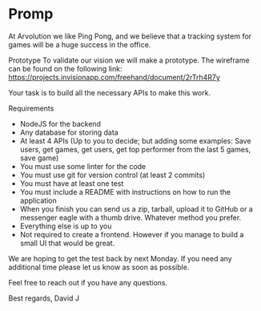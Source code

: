 # Promp

At Arvolution we like Ping Pong, and we believe that a tracking system for games will be a huge success in the office.

Prototype
To validate our vision we will make a prototype.
The wireframe can be found on the following link: https://projects.invisionapp.com/freehand/document/2rTrh4R7y

Your task is to build all the necessary APIs to make this work.

Requirements
   - NodeJS for the backend
   - Any database for storing data
   - At least 4 APIs (Up to you to decide; but adding some examples: Save users, get games, get users, get top performer from the last 5 games, save game)
   - You must use some linter for the code
   - You must use git for version control (at least 2 commits)
   - You must have at least one test
   - You must include a README with instructions on how to run the application
   - When you finish you can send us a zip, tarball, upload it to GitHub or a messenger eagle with a thumb drive. Whatever method you prefer.
   - Everything else is up to you
   - Not required to create a frontend. However if you manage to build a small UI that would be great.

We are hoping to get the test back by next Monday. If you need any additional time please let us know as soon as possible.

Feel free to reach out if you have any questions.

Best regards, David J
